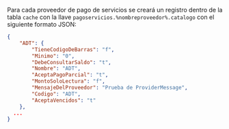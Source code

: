 Para cada proveedor de pago de servicios se creará un registro dentro de la tabla `cache` con la llave `pagoservicios.%nombreproveedor%.catalogo` con el siguiente formato JSON:

```json
{
	"ADT": {
		"TieneCodigoDeBarras": "f",
		"Minimo": "0",
		"DebeConsultarSaldo": "t",
		"Nombre": "ADT",
		"AceptaPagoParcial": "t",
		"MontoSoloLectura": "f",
		"MensajeDelProveedor": "Prueba de ProviderMessage",
		"Codigo": "ADT",
		"AceptaVencidos": "t"
	},
  ...
}
```